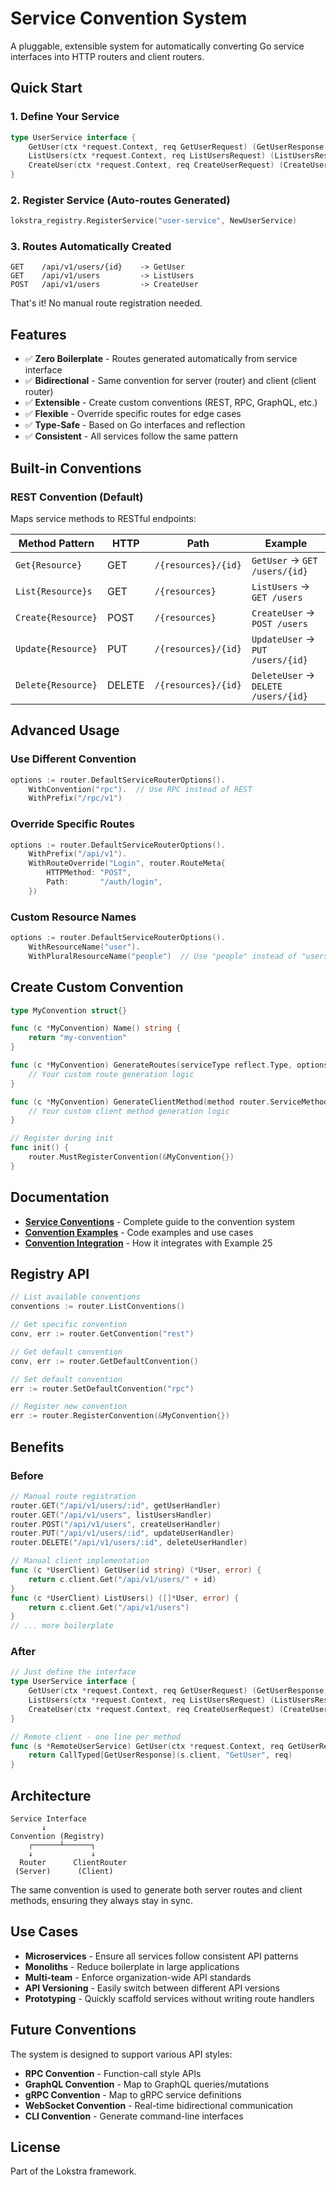 # Service Convention System

A pluggable, extensible system for automatically converting Go service interfaces into HTTP routers and client routers.

## Quick Start

### 1. Define Your Service

```go
type UserService interface {
    GetUser(ctx *request.Context, req GetUserRequest) (GetUserResponse, error)
    ListUsers(ctx *request.Context, req ListUsersRequest) (ListUsersResponse, error)
    CreateUser(ctx *request.Context, req CreateUserRequest) (CreateUserResponse, error)
}
```

### 2. Register Service (Auto-routes Generated)

```go
lokstra_registry.RegisterService("user-service", NewUserService)
```

### 3. Routes Automatically Created

```
GET    /api/v1/users/{id}    -> GetUser
GET    /api/v1/users         -> ListUsers
POST   /api/v1/users         -> CreateUser
```

That's it! No manual route registration needed.

## Features

- ✅ **Zero Boilerplate** - Routes generated automatically from service interface
- ✅ **Bidirectional** - Same convention for server (router) and client (client router)
- ✅ **Extensible** - Create custom conventions (REST, RPC, GraphQL, etc.)
- ✅ **Flexible** - Override specific routes for edge cases
- ✅ **Type-Safe** - Based on Go interfaces and reflection
- ✅ **Consistent** - All services follow the same pattern

## Built-in Conventions

### REST Convention (Default)

Maps service methods to RESTful endpoints:

| Method Pattern | HTTP | Path | Example |
|---------------|------|------|---------|
| `Get{Resource}` | GET | `/{resources}/{id}` | `GetUser` → `GET /users/{id}` |
| `List{Resource}s` | GET | `/{resources}` | `ListUsers` → `GET /users` |
| `Create{Resource}` | POST | `/{resources}` | `CreateUser` → `POST /users` |
| `Update{Resource}` | PUT | `/{resources}/{id}` | `UpdateUser` → `PUT /users/{id}` |
| `Delete{Resource}` | DELETE | `/{resources}/{id}` | `DeleteUser` → `DELETE /users/{id}` |

## Advanced Usage

### Use Different Convention

```go
options := router.DefaultServiceRouterOptions().
    WithConvention("rpc").  // Use RPC instead of REST
    WithPrefix("/rpc/v1")
```

### Override Specific Routes

```go
options := router.DefaultServiceRouterOptions().
    WithPrefix("/api/v1").
    WithRouteOverride("Login", router.RouteMeta{
        HTTPMethod: "POST",
        Path:       "/auth/login",
    })
```

### Custom Resource Names

```go
options := router.DefaultServiceRouterOptions().
    WithResourceName("user").
    WithPluralResourceName("people")  // Use "people" instead of "users"
```

## Create Custom Convention

```go
type MyConvention struct{}

func (c *MyConvention) Name() string {
    return "my-convention"
}

func (c *MyConvention) GenerateRoutes(serviceType reflect.Type, options router.ServiceRouterOptions) (map[string]router.RouteMeta, error) {
    // Your custom route generation logic
}

func (c *MyConvention) GenerateClientMethod(method router.ServiceMethodInfo, options router.ServiceRouterOptions) (ClientMethodMeta, error) {
    // Your custom client method generation logic
}

// Register during init
func init() {
    router.MustRegisterConvention(&MyConvention{})
}
```

## Documentation

- **[Service Conventions](docs/service-conventions.md)** - Complete guide to the convention system
- **[Convention Examples](docs/convention-examples.md)** - Code examples and use cases
- **[Convention Integration](cmd/examples/25-single-binary-deployment/CONVENTION-INTEGRATION.md)** - How it integrates with Example 25

## Registry API

```go
// List available conventions
conventions := router.ListConventions()

// Get specific convention
conv, err := router.GetConvention("rest")

// Get default convention
conv, err := router.GetDefaultConvention()

// Set default convention
err := router.SetDefaultConvention("rpc")

// Register new convention
err := router.RegisterConvention(&MyConvention{})
```

## Benefits

### Before

```go
// Manual route registration
router.GET("/api/v1/users/:id", getUserHandler)
router.GET("/api/v1/users", listUsersHandler)
router.POST("/api/v1/users", createUserHandler)
router.PUT("/api/v1/users/:id", updateUserHandler)
router.DELETE("/api/v1/users/:id", deleteUserHandler)

// Manual client implementation
func (c *UserClient) GetUser(id string) (*User, error) {
    return c.client.Get("/api/v1/users/" + id)
}
func (c *UserClient) ListUsers() ([]*User, error) {
    return c.client.Get("/api/v1/users")
}
// ... more boilerplate
```

### After

```go
// Just define the interface
type UserService interface {
    GetUser(ctx *request.Context, req GetUserRequest) (GetUserResponse, error)
    ListUsers(ctx *request.Context, req ListUsersRequest) (ListUsersResponse, error)
    CreateUser(ctx *request.Context, req CreateUserRequest) (CreateUserResponse, error)
}

// Remote client - one line per method
func (s *RemoteUserService) GetUser(ctx *request.Context, req GetUserRequest) (GetUserResponse, error) {
    return CallTyped[GetUserResponse](s.client, "GetUser", req)
}
```

## Architecture

```
Service Interface
       ↓
Convention (Registry)
    ┌──────┴──────┐
    ↓             ↓
  Router      ClientRouter
 (Server)      (Client)
```

The same convention is used to generate both server routes and client methods, ensuring they always stay in sync.

## Use Cases

- **Microservices** - Ensure all services follow consistent API patterns
- **Monoliths** - Reduce boilerplate in large applications
- **Multi-team** - Enforce organization-wide API standards
- **API Versioning** - Easily switch between different API versions
- **Prototyping** - Quickly scaffold services without writing route handlers

## Future Conventions

The system is designed to support various API styles:

- **RPC Convention** - Function-call style APIs
- **GraphQL Convention** - Map to GraphQL queries/mutations
- **gRPC Convention** - Map to gRPC service definitions
- **WebSocket Convention** - Real-time bidirectional communication
- **CLI Convention** - Generate command-line interfaces

## License

Part of the Lokstra framework.
